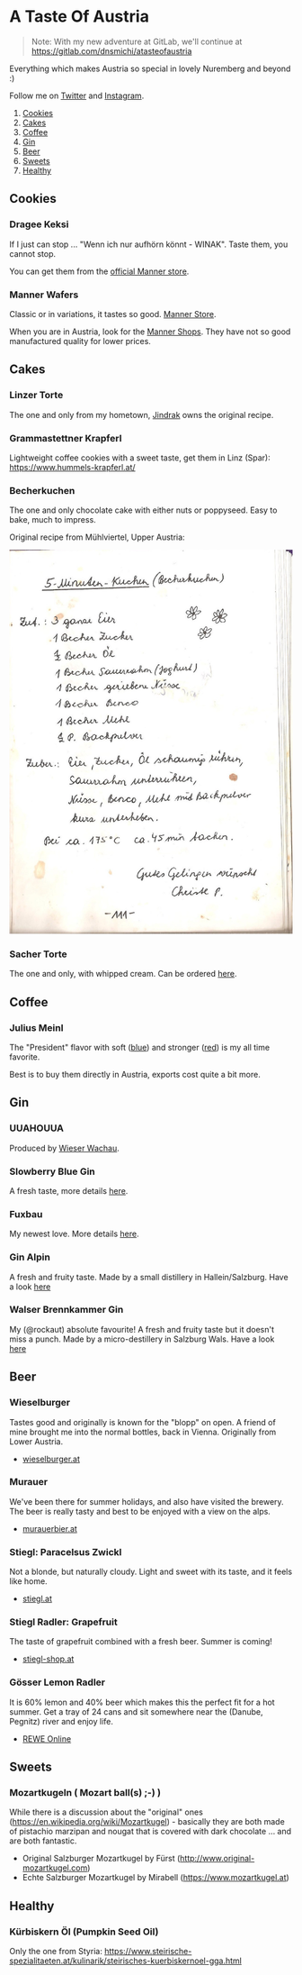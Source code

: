 # A Taste Of Austria

> Note: With my new adventure at GitLab, we'll continue at https://gitlab.com/dnsmichi/atasteofaustria

Everything which makes Austria so special in lovely Nuremberg and beyond :)

Follow me on [Twitter](https://twitter.com/dnsmichi) and [Instagram](https://www.instagram.com/netmichi/).

1. [Cookies](#cookies)
2. [Cakes](#cakes)
3. [Coffee](#coffee)
4. [Gin](#gin)
5. [Beer](#beer)
6. [Sweets](#sweets)
7. [Healthy](#healthy)

## Cookies <a id="cookies"></a>

### Dragee Keksi

If I just can stop ... "Wenn ich nur aufhörn könnt - WINAK". Taste them, you cannot stop.

You can get them from the [official Manner store](https://www.austriansupermarket.com/catalogsearch/result/?q=dragee+keksi).

### Manner Wafers

Classic or in variations, it tastes so good. [Manner Store](https://www.manner.com/en/products/wafers/original-neapolitan-wafers).

When you are in Austria, look for the [Manner Shops](https://josef.manner.com/de/shops). They have not so good manufactured quality for lower prices.

## Cakes <a id="cakes"></a>

### Linzer Torte

The one and only from my hometown, [Jindrak](https://www.jindrak.at/original-linzer-torte/) owns the original recipe.

### Grammastettner Krapferl

Lightweight coffee cookies with a sweet taste, get them in Linz (Spar): https://www.hummels-krapferl.at/

### Becherkuchen

The one and only chocolate cake with either nuts or poppyseed. Easy to bake, much to impress.

Original recipe from Mühlviertel, Upper Austria:

![Becherkuchen](images/becherkuchen_recipe.jpg)

### Sacher Torte

The one and only, with whipped cream. Can be ordered [here](https://www.sacher.com/en/original-sacher-torte/).

## Coffee <a id="coffee"></a>

### Julius Meinl

The "President" flavor with soft ([blue](https://shop.meinl.com/euro_de/coffee/president-mild-gemahlen-500g.html))
and stronger ([red](https://shop.meinl.com/euro_de/president-gemahlen-500g.html)) is my all time favorite.

Best is to buy them directly in Austria, exports cost quite a bit more.



## Gin <a id="gin"></a>

### UUAHOUUA

Produced by [Wieser Wachau](https://www.wieserwachau.com/produkt/classic-gin-070l/).

### Slowberry Blue Gin

A fresh taste, more details [here](https://www.fuxbau-gin.at/).

### Fuxbau

My newest love. More details [here](https://www.fuxbau-gin.at/).

### Gin Alpin

A fresh and fruity taste. Made by a small distillery in Hallein/Salzburg.
Have a look [here](https://www.guglhof.at/2014/das-sortiment/gin-alpin)

### Walser Brennkammer Gin

My (@rockaut) absolute favourite! A fresh and fruity taste but it doesn't miss a punch. Made by a micro-destillery in Salzburg Wals.
Have a look [here](http://www.walserbrennkammer.at)

## Beer <a id="beer"></a>

### Wieselburger

Tastes good and originally is known for the "blopp" on open. A friend of mine brought me into the normal bottles, back in Vienna. Originally from Lower Austria.

- [wieselburger.at](https://www.wieselburger.at/)

### Murauer

We've been there for summer holidays, and also have visited the brewery. The beer is really tasty and best to be enjoyed with a view on the alps.

- [murauerbier.at](https://www.murauerbier.at/)

### Stiegl: Paracelsus Zwickl

Not a blonde, but naturally cloudy. Light and sweet with its taste, and it feels like home.

- [stiegl.at](https://www.stiegl.at/en/beers/classic-beers/stiegl-paracelsus-zwickl)

### Stiegl Radler: Grapefruit

The taste of grapefruit combined with a fresh beer. Summer is coming!

- [stiegl-shop.at](https://www.stiegl-shop.at/braushop/at/shop/5000/700000/Stiegl-Radler-Grapefruit/?card=4122)

### Gösser Lemon Radler

It is 60% lemon and 40% beer which makes this the perfect fit for a hot summer. Get a tray of 24 cans and sit somewhere near the (Danube, Pegnitz) river and enjoy life.

- [REWE Online](https://shop.rewe.de/PD2828882)

## Sweets <a id="sweets"></a>

### Mozartkugeln ( Mozart ball(s) ;-) )

While there is a discussion about the "original" ones (https://en.wikipedia.org/wiki/Mozartkugel) - basically they are both made of pistachio marzipan and nougat that is covered with dark chocolate ... and are both fantastic.

- Original Salzburger Mozartkugel by Fürst (http://www.original-mozartkugel.com)
- Echte Salzburger Mozartkugel by Mirabell (https://www.mozartkugel.at)

## Healthy <a id="healthy"></a>

### Kürbiskern Öl (Pumpkin Seed Oil)

Only the one from Styria: https://www.steirische-spezialitaeten.at/kulinarik/steirisches-kuerbiskernoel-gga.html

